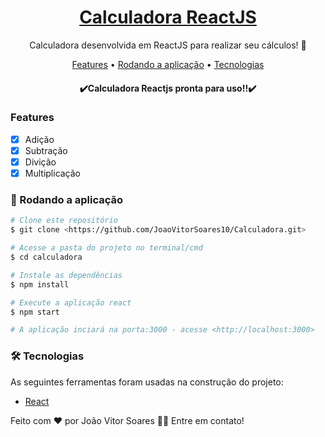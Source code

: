 <h1 align="center">
    <a href="https://pt-br.reactjs.org/">Calculadora ReactJS</a>
</h1>
<p align="center">Calculadora desenvolvida em ReactJS para realizar seu cálculos! 📐</p>

<p align="center">
 <a href="#Features">Features</a> • 
 <a href="#Rodando a aplicação">Rodando a aplicação</a> • 
 <a href="#Tecnologias">Tecnologias</a>
</p>

<h4 align="center"> 
	✔️Calculadora Reactjs pronta para uso!!✔️
</h4>

### Features

- [x] Adição
- [x] Subtração
- [x] Divição
- [x] Multiplicação

### 🎲 Rodando a aplicação

```bash
# Clone este repositório
$ git clone <https://github.com/JoaoVitorSoares10/Calculadora.git>

# Acesse a pasta do projeto no terminal/cmd
$ cd calculadora

# Instale as dependências
$ npm install

# Execute a aplicação react
$ npm start

# A aplicação inciará na porta:3000 - acesse <http://localhost:3000>
```

### 🛠 Tecnologias

As seguintes ferramentas foram usadas na construção do projeto:

- [React](https://pt-br.reactjs.org/)

Feito com ❤️ por João Vitor Soares 👋🏽 Entre em contato!
